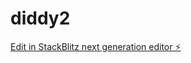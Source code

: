 # diddy2

[Edit in StackBlitz next generation editor ⚡️](https://stackblitz.com/~/github.com/selfmadeselfpaidx/diddy2)